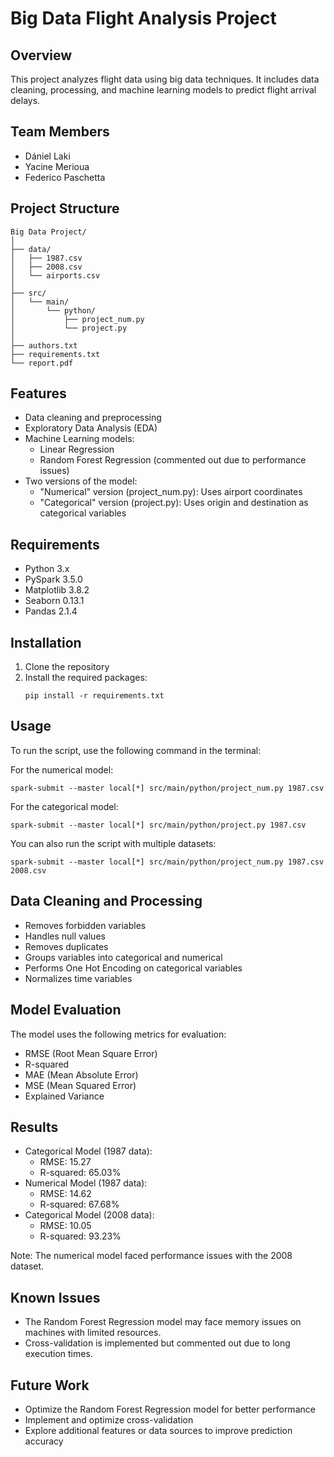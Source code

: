 # Big Data Flight Analysis Project

## Overview
This project analyzes flight data using big data techniques. It includes data cleaning, processing, and machine learning models to predict flight arrival delays.

## Team Members
- Dániel Laki
- Yacine Merioua
- Federico Paschetta

## Project Structure
```
Big Data Project/
│
├── data/
│   ├── 1987.csv
│   ├── 2008.csv
│   └── airports.csv
│
├── src/
│   └── main/
│       └── python/
│           ├── project_num.py
│           └── project.py
│
├── authors.txt
├── requirements.txt
└── report.pdf
```

## Features
- Data cleaning and preprocessing
- Exploratory Data Analysis (EDA)
- Machine Learning models:
  - Linear Regression
  - Random Forest Regression (commented out due to performance issues)
- Two versions of the model:
  - "Numerical" version (project_num.py): Uses airport coordinates
  - "Categorical" version (project.py): Uses origin and destination as categorical variables

## Requirements
- Python 3.x
- PySpark 3.5.0
- Matplotlib 3.8.2
- Seaborn 0.13.1
- Pandas 2.1.4

## Installation
1. Clone the repository
2. Install the required packages:
   ```
   pip install -r requirements.txt
   ```

## Usage
To run the script, use the following command in the terminal:

For the numerical model:
```
spark-submit --master local[*] src/main/python/project_num.py 1987.csv
```

For the categorical model:
```
spark-submit --master local[*] src/main/python/project.py 1987.csv
```

You can also run the script with multiple datasets:
```
spark-submit --master local[*] src/main/python/project_num.py 1987.csv 2008.csv
```

## Data Cleaning and Processing
- Removes forbidden variables
- Handles null values
- Removes duplicates
- Groups variables into categorical and numerical
- Performs One Hot Encoding on categorical variables
- Normalizes time variables

## Model Evaluation
The model uses the following metrics for evaluation:
- RMSE (Root Mean Square Error)
- R-squared
- MAE (Mean Absolute Error)
- MSE (Mean Squared Error)
- Explained Variance

## Results
- Categorical Model (1987 data):
  - RMSE: 15.27
  - R-squared: 65.03%
- Numerical Model (1987 data):
  - RMSE: 14.62
  - R-squared: 67.68%
- Categorical Model (2008 data):
  - RMSE: 10.05
  - R-squared: 93.23%

Note: The numerical model faced performance issues with the 2008 dataset.

## Known Issues
- The Random Forest Regression model may face memory issues on machines with limited resources.
- Cross-validation is implemented but commented out due to long execution times.

## Future Work
- Optimize the Random Forest Regression model for better performance
- Implement and optimize cross-validation
- Explore additional features or data sources to improve prediction accuracy


